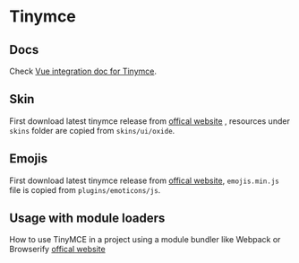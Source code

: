 # Tinymce

## Docs

Check [Vue integration doc for Tinymce](https://www.tiny.cloud/docs/integrations/vue/#installingthetinymcevuejsintegrationusingnpm).

## Skin

First download latest tinymce release from [offical website](https://www.tiny.cloud/get-tiny/self-hosted/) , resources under `skins` folder are copied from `skins/ui/oxide`.

## Emojis

First download latest tinymce release from [offical website](https://www.tiny.cloud/get-tiny/self-hosted/), `emojis.min.js` file is copied from `plugins/emoticons/js`.

## Usage with module loaders

How to use TinyMCE in a project using a module bundler like Webpack or Browserify [offical website](https://www.tiny.cloud/docs/advanced/usage-with-module-loaders/)

